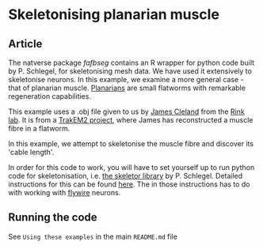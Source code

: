 # Skeletonising planarian muscle

## Article

The natverse package *fafbseg* contains an R wrapper for python code built by P. Schlegel, for skeletonising mesh data. We have used it extensively to skeletonise neurons. In this example, we examine a more general case - that of planarian muscle. [Planarians](https://en.wikipedia.org/wiki/Planarian) are small flatworms with remarkable regeneration capabilities.

This example uses a .obj file given to us by [James Cleland](https://twitter.com/jpcleland) from the [Rink lab](https://twitter.com/rinklab). It is from a [TrakEM2 project](https://imagej.net/TrakEM2), where James has reconstructed a muscle fibre in a flatworm.

In this example, we attempt to skeletonise the muscle fibre and discover its 'cable length'.

In order for this code to work, you will have to set yourself up to run python code for skeletonisation, i.e. [the skeletor library](https://github.com/schlegelp/skeletor) by P. Schlegel. Detailed instructions for this can be found [here](http://natverse.org/fafbseg/articles/articles/installing-cloudvolume-meshparty.html). The in those instructions has to do with working with [flywire](https://ngl.flywire.ai/) neurons.

## Running the code

See `Using these examples` in the main `README.md` file
